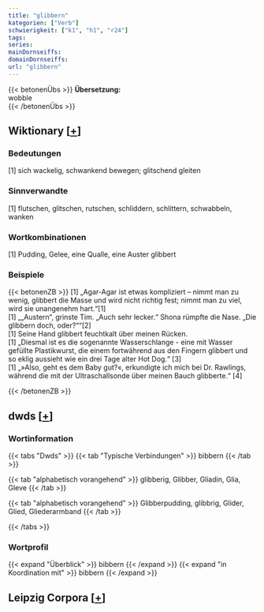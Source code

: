 ```yaml
---
title: "glibbern"
kategorien: ["Verb"]
schwierigkeit: ["k1", "h1", "r24"]
tags:
series:
mainDornseiffs:
domainDornseiffs:
url: "glibbern"
---
```


{{< betonenÜbs >}}
**Übersetzung:**  
wobble  
{{< /betonenÜbs >}}

## Wiktionary [[+](https://de.wiktionary.org/wiki/glibbern)]

### Bedeutungen
[1] sich wackelig, schwankend bewegen; glitschend gleiten  

### Sinnverwandte
[1] flutschen, glitschen, rutschen, schliddern, schlittern, schwabbeln, wanken  

### Wortkombinationen
[1] Pudding, Gelee, eine Qualle, eine Auster glibbert  

### Beispiele
{{< betonenZB >}}
[1] „Agar-Agar ist etwas kompliziert – nimmt man zu wenig, glibbert die Masse und wird nicht richtig fest; nimmt man zu viel, wird sie unangenehm hart.“[1]  
[1] „„Austern“, grinste Tim. „Auch sehr lecker.“ Shona rümpfte die Nase. „Die glibbern doch, oder?““[2]  
[1] Seine Hand glibbert feuchtkalt über meinen Rücken.  
[1] „Diesmal ist es die sogenannte Wasserschlange - eine mit Wasser gefüllte Plastikwurst, die einem fortwährend aus den Fingern glibbert und so eklig aussieht wie ein drei Tage alter Hot Dog.“ [3]  
[1] „»Also, geht es dem Baby gut?«, erkundigte ich mich bei Dr. Rawlings, während die mit der Ultraschallsonde über meinen Bauch glibberte.“ [4]  

{{< /betonenZB >}}


## dwds [[+](https://www.dwds.de/wb/glibbern)]

### Wortinformation
{{< tabs "Dwds" >}}
{{< tab "Typische Verbindungen" >}}
bibbern
{{< /tab >}}

{{< tab "alphabetisch vorangehend" >}}
glibberig, Glibber, Gliadin, Glia, Gleve
{{< /tab >}}

{{< tab "alphabetisch vorangehend" >}}
Glibberpudding, glibbrig, Glider, Glied, Gliederarmband
{{< /tab >}}

{{< /tabs >}}

### Wortprofil
{{< expand "Überblick" >}} bibbern {{< /expand >}}
{{< expand "in Koordination mit" >}} bibbern {{< /expand >}}

## Leipzig Corpora [[+](https://corpora.uni-leipzig.de/en/res?word=glibbern&corpusId=deu_newscrawl-public_2018)]

